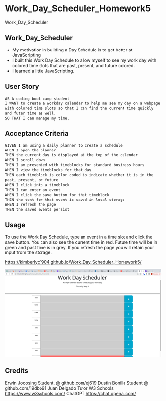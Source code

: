 # Work_Day_Scheduler_Homework5
Work_Day_Scheduler

## Work_Day_Scheduler

- My motivation in building a Day Schedule is to get better at JavaScripting.
- I built this Work Day Schedule to allow myself to see my work day with colored time slots that are past, present, and future colored.
- I learned a little JavaScripting.

## User Story
```
AS A coding boot camp student
I WANT to create a workday calendar to help me see my day on a webpage with colored time slots so that I can find the current time quickly and futer time as well.
SO THAT I can manage my time.
```

## Acceptance Criteria

```
GIVEN I am using a daily planner to create a schedule
WHEN I open the planner
THEN the current day is displayed at the top of the calendar
WHEN I scroll down
THEN I am presented with timeblocks for standard business hours
WHEN I view the timeblocks for that day
THEN each timeblock is color coded to indicate whether it is in the past, present, or future
WHEN I click into a timeblock
THEN I can enter an event
WHEN I click the save button for that timeblock
THEN the text for that event is saved in local storage
WHEN I refresh the page
THEN the saved events persist
```

## Usage

To use the Work Day Schedule, type an event in a time slot and click the save button. You can also see the current time in red. Future time will be in green and past time is in grey.  If you refresh the page you will retain your input from the storage.

https://kimberlyc1904.github.io/Work_Day_Scheduler_Homework5/

![screenshot](assets/images/ScreenShot.png)

## Credits

Erwin Jocosing Student. @ github.com/ej619
Dustin Bonilla Student @ github.com/19dbo91
Juan Delgado Tutor
W3 Schools https://www.w3schools.com/
ChatGPT https://chat.openai.com/
